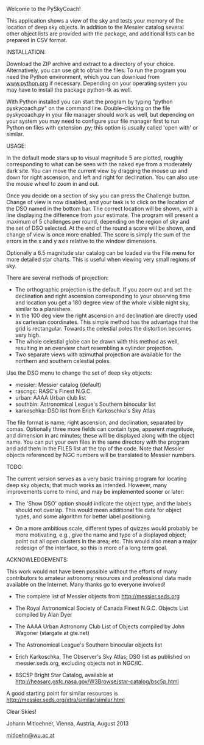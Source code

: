 Welcome to the PySkyCoach!

This application shows a view of the sky and tests your memory of the
location of deep sky objects. In addition to the Messier catalog
several other object lists are provided with the package, and 
additional lists can be prepared in CSV format.


INSTALLATION:

Download the ZIP archive and extract to a directory of your choice. 
Alternatively, you can use git to obtain the files. To run the 
program you need the Python environment, which you can download from 
www.python.org if necessary. Depending on your operating system you 
may have to install the package python-tk as well.

With Python installed you can start the program by typing "python 
pyskycoach.py" on the command line. Double-clicking on the file 
pyskycoach.py in your file manager should work as well, but depending 
on your system you may need to configure your file manager first to 
run Python on files with extension .py; this option is usually called 
'open with' or similar.


USAGE:

In the default mode stars up to visual magnitude 5 are plotted, 
roughly corresponding to what can be seen with the naked eye from a 
moderately dark site. You can move the current view by dragging the
mouse up and down for right ascension, and left and right for declination.
You can also use the mouse wheel to zoom in and out.

Once you decide on a section of sky you can press the Challenge
button. Change of view is now disabled, and your task is to click on 
the location of the DSO named in the bottom 
bar. The correct location will be shown, with a line displaying the 
difference from your estimate. The program will present a maximum of 
5 challenges per round, depending on the region of sky and the set of 
DSO selected. At the end of the round a score will be shown, and
change of view is once more enabled. The 
score is simply the sum of the errors in the x and y axis relative to 
the window dimensions.

Optionally a 6.5 magnitude star catalog can be loaded via the File
menu for more detailed star charts. This is useful when viewing 
very small regions of sky.

There are several methods of projection: 

- The orthographic projection is the default. If you zoom out and set
  the declination and right ascension corresponding to your observing 
  time and location you get a 180 degree view of the whole visible
  night sky, similar to a planishere.
- In the 100 deg view the right ascension and declination are directly 
  used as cartesian coordinates. This simple method has the advantage
  that the grid is rectangular. Towards the celestial poles the
  distortion becomes very high.
- The whole celestial globe can be drawn with this method as well,
  resulting in an overview chart resembling a cylinder projection.
- Two separate views with azimuthal projection are available for the 
  northern and southern celestial poles.  

Use the DSO menu to change the set of deep sky objects: 

- messier:  Messier catalog (default)
- rascngc:  RASC's Finest N.G.C.
- urban:    AAAA Urban club list 
- southbin: Astronomical League's Southern binocular list
- karkoschka: DSO list from Erich Karkoschka's Sky Atlas 

The file format is name, right ascension, and declination, separated 
by comas. Optionally three more fields can contain type, apparent 
magnitude, and dimension in arc minutes; these will be displayed
along with the object name. You can put your own files in the same 
directory with the program and add them in the FILES list at the top 
of the code. Note that Messier objects referenced by NGC numbers will 
be translated to Messier numbers.


TODO:

The current version serves as a very basic training program for 
locating deep sky objects; that much works as intended. However, many 
improvements come to mind, and may be implemented sooner or later:

- The 'Show DSO' option should indicate the object type, 
  and the labels should not overlap. This would mean additional file 
  data for object types, and some algorithm for better label 
  positioning.

- On a more ambitious scale, different types of quizzes would probably 
  be more motivating, e.g., give the name and type of a displayed 
  object; point out all open clusters in the area; etc. This would 
  also mean a major redesign of the interface, so this is more of a 
  long term goal.


ACKNOWLEDGEMENTS:

This work would not have been possible without the efforts of many 
contributors to amateur astronomy resources and professional data 
made available on the Internet. Many thanks go to everyone involved!

- The complete list of Messier objects
  from http://messier.seds.org

- The Royal Astronomical Society of Canada Finest N.G.C. Objects List 
  compiled by Alan Dyer

- The AAAA Urban Astronomy Club List of Objects
  compiled by John Wagoner (stargate at gte.net)

- The Astronomical League's Southern binocular objects list

- Erich Karkoschka, The Observer's Sky Atlas; DSO list as published
  on messier.seds.org, excluding objects not in NGC/IC.
  
- BSC5P Bright Star Catalog, available at
  http://heasarc.gsfc.nasa.gov/W3Browse/star-catalog/bsc5p.html


A good starting point for similar resources is 
http://messier.seds.org/xtra/similar/similar.html


Clear Skies!

Johann Mitloehner, Vienna, Austria, August 2013

mitloehn@wu.ac.at

